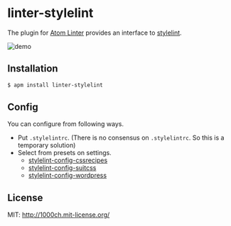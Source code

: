 # linter-stylelint

The plugin for [Atom Linter](https://github.com/AtomLinter/atom-linter) provides an interface to [stylelint](https://github.com/stylelint/stylelint).

![demo](https://raw.githubusercontent.com/1000ch/linter-stylelint/master/capture.png)

## Installation

```sh
$ apm install linter-stylelint
```

## Config

You can configure from following ways.

- Put `.stylelintrc`. (There is no consensus on `.stylelintrc`. So this is a temporary solution)
- Select from presets on settings.
    - [stylelint-config-cssrecipes](https://github.com/stylelint/stylelint-config-cssrecipes)
    - [stylelint-config-suitcss](https://github.com/stylelint/stylelint-config-suitcss)
    - [stylelint-config-wordpress](https://github.com/stylelint/stylelint-config-wordpress)

## License

MIT: http://1000ch.mit-license.org/
